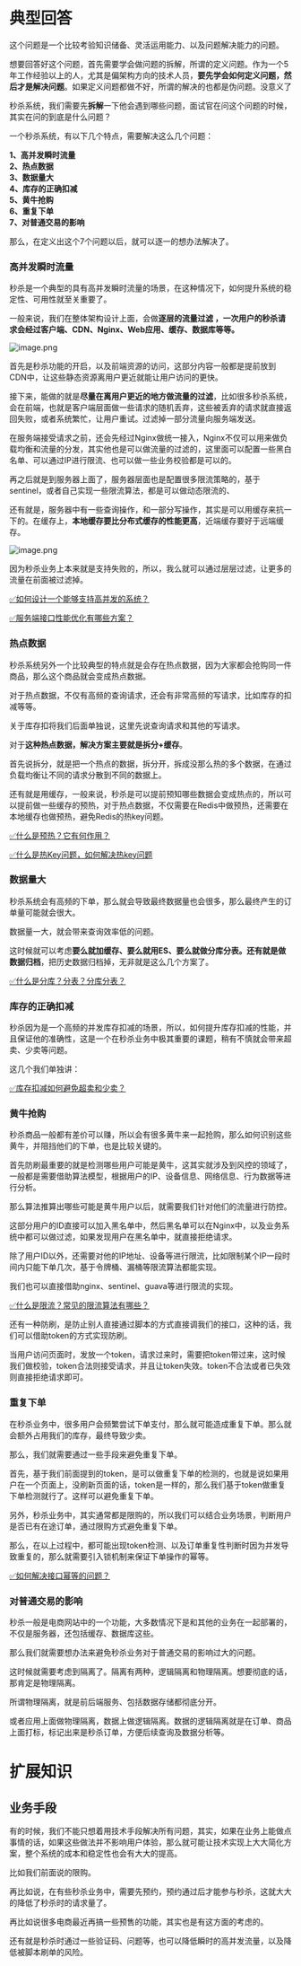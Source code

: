 # 典型回答

这个问题是一个比较考验知识储备、灵活运用能力、以及问题解决能力的问题。

想要回答好这个问题，首先需要学会做问题的拆解，所谓的定义问题。作为一个5年工作经验以上的人，尤其是偏架构方向的技术人员，**要先学会如何定义问题，然后才是解决问题**。如果定义问题都做不好，所谓的解决的也都是伪问题。没意义了

秒杀系统，我们需要先**拆解**一下他会遇到哪些问题，面试官在问这个问题的时候，其实在问的到底是什么问题？

一个秒杀系统，有以下几个特点，需要解决这么几个问题：

**1、高并发瞬时流量**<br />**2、热点数据**<br />**3、数据量大**<br />**4、库存的正确扣减**<br />**5、黄牛抢购**<br />**6、重复下单**<br />**7、对普通交易的影响**

那么，在定义出这个7个问题以后，就可以逐一的想办法解决了。

### 高并发瞬时流量

秒杀是一个典型的具有高并发瞬时流量的场景，在这种情况下，如何提升系统的稳定性、可用性就至关重要了。

一般来说，我们在整体架构设计上面，会做**逐层的流量过滤 ，一次用户的秒杀请求会经过客户端、CDN、Nginx、Web应用、缓存、数据库等等。**

![image.png](https://cdn.nlark.com/yuque/0/2023/png/5378072/1680410264595-e9ec1c06-a287-467c-a10c-35ce52b6239a.png#averageHue=%23fdfafa&clientId=ue0195df2-7deb-4&from=paste&height=242&id=ueb356931&originHeight=541&originWidth=1707&originalType=binary&ratio=1&rotation=0&showTitle=false&size=84144&status=done&style=none&taskId=u44298922-9297-4d82-b8c7-5a7c78ac906&title=&width=764)

首先是秒杀功能的开启，以及前端资源的访问，这部分内容一般都是提前放到CDN中，让这些静态资源离用户更近就能让用户访问的更快。

接下来，能做的就是**尽量在离用户更近的地方做流量的过滤**，比如很多秒杀系统，会在前端，也就是客户端层面做一些请求的随机丢弃，这些被丢弃的请求就直接返回失败，或者系统繁忙，让用户重试。过滤掉一部分流量向服务端发送。

在服务端接受请求之前，还会先经过Nginx做统一接入，Nginx不仅可以用来做负载均衡和流量的分发，其实他也是可以做流量的过滤的，这里面可以配置一些黑白名单、可以通过IP进行限流、也可以做一些业务校验都是可以的。

再之后就是到服务器上面了，服务器层面也是配置很多限流策略的，基于sentinel，或者自己实现一些限流算法，都是可以做动态限流的、

还有就是，服务器中有一些查询操作，和一部分写操作，其实是可以用缓存来抗一下的。在缓存上，**本地缓存要比分布式缓存的性能更高**，近端缓存要好于远端缓存。

![image.png](https://cdn.nlark.com/yuque/0/2023/png/5378072/1680410366587-4b6567a8-25a4-4363-9888-498233e329b1.png#averageHue=%23fdfafa&clientId=ue0195df2-7deb-4&from=paste&height=639&id=u5edf33f8&originHeight=639&originWidth=1538&originalType=binary&ratio=1&rotation=0&showTitle=false&size=110523&status=done&style=none&taskId=u49bd2d8f-98c2-4af8-bfa0-d7547eff58b&title=&width=1538)

因为秒杀业务上本来就是支持失败的，所以，我么就可以通过层层过滤，让更多的流量在前面被过滤掉。

[✅如何设计一个能够支持高并发的系统？](https://www.yuque.com/hollis666/fo22bm/gfgqpua8gu3oag44?view=doc_embed)

[✅服务端接口性能优化有哪些方案？](https://www.yuque.com/hollis666/fo22bm/ifuuagaqo3yd8vqb?view=doc_embed)

### 热点数据

秒杀系统另外一个比较典型的特点就是会存在热点数据，因为大家都会抢购同一件商品，那么这个商品就会变成热点数据。

对于热点数据，不仅有高频的查询请求，还会有非常高频的写请求，比如库存的扣减等等。

关于库存扣将我们后面单独说，这里先说查询请求和其他的写请求。

对于**这种热点数据，解决方案主要就是拆分+缓存**。

首先说拆分，就是把一个热点的数据，拆分开，拆成没那么热的多个数据，在通过负载均衡让不同的请求分散到不同的数据上。

还有就是用缓存，一般来说，秒杀是可以提前预知哪些数据会变成热点的，所以可以提前做一些缓存的预热，对于热点数据，不仅需要在Redis中做预热，还需要在本地缓存也做预热，避免Redis的热key问题。

[✅什么是预热？它有何作用？](https://www.yuque.com/hollis666/fo22bm/gr4z7dqg4evp5ubz?view=doc_embed)

[✅什么是热Key问题，如何解决热key问题](https://www.yuque.com/hollis666/fo22bm/lysd3t?view=doc_embed)

### 数据量大

秒杀系统会有高频的下单，那么就会导致最终数据量也会很多，那么最终产生的订单量可能就会很大。

数据量一大，就会带来查询效率低的问题。

这时候就可以考虑**要么就加缓存、要么就用ES、要么就做分库分表。还有就是做数据归档**，把历史数据归档掉，无非就是这么几个方案了。

[✅什么是分库？分表？分库分表？](https://www.yuque.com/hollis666/fo22bm/wpus0g?view=doc_embed)


### 库存的正确扣减

秒杀因为是一个高频的并发库存扣减的场景，所以，如何提升库存扣减的性能，并且保证他的准确性，这是一个在秒杀业务中极其重要的课题，稍有不慎就会带来超卖、少卖等问题。

这几个我们单独讲：


[✅库存扣减如何避免超卖和少卖？](https://www.yuque.com/hollis666/fo22bm/qpnna44eczny06z7?view=doc_embed)


### 黄牛抢购

秒杀商品一般都有差价可以赚，所以会有很多黄牛来一起抢购，那么如何识别这些黄牛，并阻挡他们的下单，也是比较关键的。

首先防刷最重要的就是检测哪些用户可能是黄牛，这其实就涉及到风控的领域了，一般都是需要借助算法模型，根据用户的IP、设备信息、网络信息、行为数据等进行分析。

那么算法推算出哪些可能是黄牛用户以后，就需要我们针对他们的流量进行防控。

这部分用户的ID直接可以加入黑名单中，然后黑名单可以在Nginx中，以及业务系统中都可以做过滤，如果发现用户在黑名单中，就直接拒绝请求。

除了用户ID以外，还需要对他的IP地址、设备等进行限流，比如限制某个IP一段时间内只能下单几次，基于令牌桶、漏桶等限流算法都能实现。

我们也可以直接借助nginx、sentinel、guava等进行限流的实现。

[✅什么是限流？常见的限流算法有哪些？](https://www.yuque.com/hollis666/fo22bm/aw1zho?view=doc_embed)

还有一种防刷，是防止别人直接通过脚本的方式直接调我们的接口，这种的话，我们可以借助token的方式实现防刷。

当用户访问页面时，发放一个token，请求过来时，需要把token带过来，这时候我们做校验，token合法则接受请求，并且让token失效。token不合法或者已失效则直接拒绝请求即可。

### 重复下单

在秒杀业务中，很多用户会频繁尝试下单支付，那么就可能造成重复下单。那么就会额外占用我们的库存，最终导致少卖。

那么，我们就需要通过一些手段来避免重复下单。

首先，基于我们前面提到的token，是可以做重复下单的检测的，也就是说如果用户在一个页面上，没刷新页面的话，token是一样的，那么我们基于token做重复下单检测就行了。这样可以避免重复下单。

另外，秒杀业务中，其实通常都是限购的，所以我们可以结合业务场景，判断用户是否已有在途订单，通过限购方式避免重复下单。

那么，在以上过程中，都可能出现token检测、以及订单重复性判断时因为并发导致重复的，那么就需要引入锁机制来保证下单操作的幂等。

[✅如何解决接口幂等的问题？](https://www.yuque.com/hollis666/fo22bm/gz2qwl?view=doc_embed)

### 对普通交易的影响

秒杀一般是电商网站中的一个功能，大多数情况下是和其他的业务在一起部署的，不仅是服务器，还包括缓存、数据库这些。

那么我们就需要想办法来避免秒杀业务对于普通交易的影响过大的问题。

这时候就需要考虑到隔离了。隔离有两种，逻辑隔离和物理隔离。想要彻底的话，那肯定是物理隔离。

所谓物理隔离，就是前后端服务、包括数据存储都彻底分开。

或者应用上面做物理隔离，数据上做逻辑隔离。数据的逻辑隔离就是在订单、商品上面打标，标记出来是秒杀订单，方便后续查询及数据分析等。
# 扩展知识

## 业务手段

有的时候，我们不能只想着用技术手段解决所有问题，其实，如果在业务上能做点事情的话，如果这些做法并不影响用户体验，那么就可能让技术实现上大大简化方案，整个系统的成本和稳定性也会有大大的提高。

比如我们前面说的限购。

再比如说，在有些秒杀业务中，需要先预约，预约通过后才能参与秒杀，这就大大的降低了秒杀时的请求量了。

再比如说很多电商最近再搞一些预售的功能，其实也是有这方面的考虑的。

还有就是秒杀时通过一些验证码、问题等，也可以降低瞬时的高并发流量，以及降低被脚本刷单的风险。
